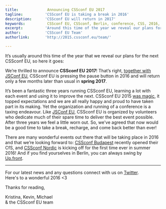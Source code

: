 ```yaml
---
title:             Announcing CSSconf EU 2017 
tagline:          'CSSconf EU is taking a break in 2016'
description:      'CSSconf EU will return in 2017'
keywords:          CSSconf EU, CSSconf, Berlin, conference, CSS, 2016, 2017
excerpt:          'Around this time of the year we reveal our plans for the next CSSconf EU, so here it goes: our team is thrilled to announce CSSconf EU 2017! Yes, together with JSConf EU, CSSconf EU is pressing the pause button in 2016 and will return only a few months later than usual, in spring 2017.'
author:           'CSSconf EU Team'
authorlink:       'http://2015.cssconf.eu/team/'

---
```


It’s usually around this time of the year that we reveal our plans for the next CSSconf EU, so here it goes:  

We’re thrilled to announce **CSSconf EU 2017**! That’s right, [together with JSConf EU](), CSSconf EU is pressing the pause button in 2016 and will return only a few months later than usual in **spring 2017**.  

It’s been a fantastic three years running CSSconf EU, learning a lot with each event and using it to improve the next. CSSconf EU 2015 [was magic](https://www.youtube.com/watch?v=yO-ypk8HOfg), it topped expectations and we are all really happy and proud to have taken part in its making. Yet the organization and running of a conference is a taxing endeavour. Like [JSConf EU](http://2015.jsconf.eu/), CSSconf EU is organized by volunteers who dedicate much of their spare time to deliver the best event possible. After three years we feel a little worn out. So, we've agreed that now would be a good time to take a break, recharge, and come back better than ever! 

There are many wonderful events out there that will be taking place in 2016 and that we’re looking forward to: [CSSconf Budapest](http://cssconfbp.rocks/) recently opened their CfS, and [CSSconf Nordic](http://cssconf.no/) is kicking off for the first time ever in summer 2016! And if you find yourselves in Berlin, you can always swing by [Up.front](http://up.front.ug/).

***

For our latest news and any questions connect with us on [Twitter](https://twitter.com/cssconfeu).  
Here's to a wonderful 2016 <3

Thanks for reading,   

Kristina, Kevin, Michael    
& the CSSconf EU team
